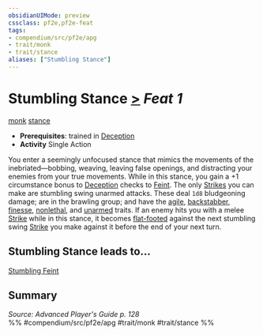 ```yaml
---
obsidianUIMode: preview
cssclass: pf2e,pf2e-feat
tags:
- compendium/src/pf2e/apg
- trait/monk
- trait/stance
aliases: ["Stumbling Stance"]
---
```

# Stumbling Stance  [>](/rules/core-rulebook/chapter-9-playing-the-game.md#Actions "Single Action") *Feat 1*  
[monk](/rules/traits/monk.md)  [stance](/rules/traits/stance.md)  

- **Prerequisites**: trained in [Deception](/compendium/skills.md#Deception)
- **Activity** Single Action

You enter a seemingly unfocused stance that mimics the movements of the inebriated—bobbing, weaving, leaving false openings, and distracting your enemies from your true movements. While in this stance, you gain a +1 circumstance bonus to [Deception](/compendium/skills.md#Deception) checks to [Feint](/rules/actions/feint.md). The only [Strikes](/rules/actions/strike.md) you can make are stumbling swing unarmed attacks. These deal `1d8` bludgeoning damage; are in the brawling group; and have the [agile](/rules/traits/agile.md), [backstabber](/rules/traits/backstabber.md), [finesse](/rules/traits/finesse.md), [nonlethal](/rules/traits/nonlethal.md), and [unarmed](/rules/traits/unarmed.md) traits. If an enemy hits you with a melee [Strike](/rules/actions/strike.md) while in this stance, it becomes [flat-footed](/rules/conditions.md#Flat-footed) against the next stumbling swing [Strike](/rules/actions/strike.md) you make against it before the end of your next turn.

## Stumbling Stance leads to...

[Stumbling Feint](/compendium/feats/stumbling-feint-apg.md)

## Summary

*Source: Advanced Player's Guide p. 128*  
%% #compendium/src/pf2e/apg #trait/monk #trait/stance %%